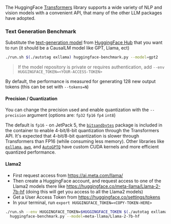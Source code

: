 
The HuggingFace [Transformers](https://huggingface.co/docs/transformers/index) library supports a wide variety of NLP and vision models with a convenient API, that many of the other LLM packages have adopted.

### Text Generation Benchmark

Substitute the [text-generation model](https://huggingface.co/models?pipeline_tag=text-generation&sort=trending) from [HuggingFace Hub](https://huggingface.co/models?search=gptq) that you want to run (it should be a CausalLM model like GPT, Llama, ect)

```bash
./run.sh $(./autotag exllama) huggingface-benchmark.py --model=gpt2
```
> If the model repository is private or requires authentication, add `--env HUGGINGFACE_TOKEN=<YOUR-ACCESS-TOKEN>`

By default, the performance is measured for generating 128 new output tokens (this can be set with `--tokens=N`)

#### Precision / Quantization

You can change the precision used and enable quantization with the `--precision` argument (options are: `fp32` `fp16` `fp4` `int8`)

The default is `fp16` - on JetPack 5, the [`bitsandbytes`](/packages/llm/bitsandbytes) package is included in the container to enable 4-bit/8-bit quantization through the Transformers API.  It's expected that 4-bit/8-bit quantization is slower through Transformers than FP16 (while consuming less memory).  Other libraries like [`exllama`](/packages/llm/exllama), [`awq`](/packages/llm/awq), and [`AutoGPTQ`](/packages/llm/auto-gptq) have custom CUDA kernels and more efficient quantized performance. 

#### Llama2

* First request access from https://ai.meta.com/llama/
* Then create a HuggingFace account, and request access to one of the Llama2 models there like https://huggingface.co/meta-llama/Llama-2-7b-hf (doing this will get you access to all the Llama2 models)
* Get a User Access Token from https://huggingface.co/settings/tokens
* In your terminal, run `export HUGGINGFACE_TOKEN=<COPY-TOKEN-HERE>`

```bash
./run.sh --env HUGGINGFACE_TOKEN=$HUGGINGFACE_TOKEN $(./autotag exllama) \
  huggingface-benchmark.py --model=meta-llama/Llama-2-7b-hf
```

